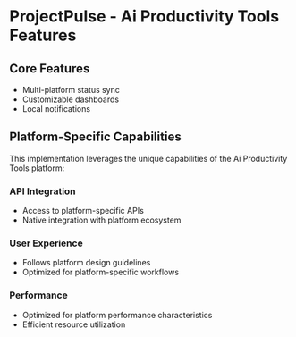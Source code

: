 # ProjectPulse - Ai Productivity Tools Features

## Core Features
- Multi-platform status sync
- Customizable dashboards
- Local notifications

## Platform-Specific Capabilities
This implementation leverages the unique capabilities of the Ai Productivity Tools platform:

### API Integration
- Access to platform-specific APIs
- Native integration with platform ecosystem

### User Experience
- Follows platform design guidelines
- Optimized for platform-specific workflows

### Performance
- Optimized for platform performance characteristics
- Efficient resource utilization
